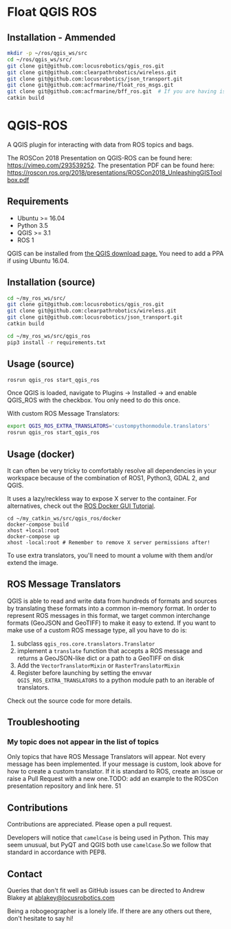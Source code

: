 # Float QGIS ROS

## Installation - Ammended
```bash
mkdir -p ~/ros/qgis_ws/src
cd ~/ros/qgis_ws/src/
git clone git@github.com:locusrobotics/qgis_ros.git
git clone git@github.com:clearpathrobotics/wireless.git
git clone git@github.com:locusrobotics/json_transport.git
git clone git@github.com:acfrmarine/float_ros_msgs.git
git clone git@github.com:acfrmarine/bff_ros.git  # If you are having issues, add CATKIN_IGNORE to all packages except bff_msgs
catkin build
```




# QGIS-ROS
A QGIS plugin for interacting with data from ROS topics and bags.

The ROSCon 2018 Presentation on QGIS-ROS can be found here: https://vimeo.com/293539252. The presentation PDF can be found here: https://roscon.ros.org/2018/presentations/ROSCon2018_UnleashingGISToolbox.pdf

## Requirements
- Ubuntu >= 16.04
- Python 3.5
- QGIS >= 3.1
- ROS 1

QGIS can be installed from [the QGIS download page.][1] You need to add a PPA if using Ubuntu 16.04.

## Installation (source)
```bash
cd ~/my_ros_ws/src/
git clone git@github.com:locusrobotics/qgis_ros.git
git clone git@github.com:clearpathrobotics/wireless.git
git clone git@github.com:locusrobotics/json_transport.git
catkin build

cd ~/my_ros_ws/src/qgis_ros
pip3 install -r requirements.txt
```

## Usage (source)
```bash
rosrun qgis_ros start_qgis_ros
```

Once QGIS is loaded, navigate to Plugins -> Installed -> and enable QGIS_ROS with the checkbox. You only need to do this once.

With custom ROS Message Translators:
```bash
export QGIS_ROS_EXTRA_TRANSLATORS='custompythonmodule.translators'
rosrun qgis_ros start_qgis_ros
```

## Usage (docker)
It can often be very tricky to comfortably resolve all dependencies in your workspace because of the combination of ROS1, Python3, GDAL 2, and QGIS.

It uses a lazy/reckless way to expose X server to the container. For alternatives, check out the [ROS Docker GUI Tutorial][2].

```
cd ~/my_catkin_ws/src/qgis_ros/docker
docker-compose build
xhost +local:root
docker-compose up
xhost -local:root # Remember to remove X server permissions after!
```

To use extra translators, you'll need to mount a volume with them and/or extend the image.

## ROS Message Translators
QGIS is able to read and write data from hundreds of formats and sources by translating these formats into a common in-memory format. In order to represent ROS messages in this format, we target common interchange formats (GeoJSON and GeoTIFF) to make it easy to extend. If you want to make use of a custom ROS message type, all you have to do is:

1. subclass `qgis_ros.core.translators.Translator`
2. implement a `translate` function that accepts a ROS message and returns a GeoJSON-like dict or a path to a GeoTIFF on disk
3. Add the `VectorTranslatorMixin` or `RasterTranslatorMixin`
4. Register before launching by setting the envvar `QGIS_ROS_EXTRA_TRANSLATORS` to a python module path to an iterable of translators.

Check out the source code for more details.

## Troubleshooting

### My topic does not appear in the list of topics
Only topics that have ROS Message Translators will appear. Not every message has been implemented. If your message is custom, look above for how to create a custom translator. If it is standard to ROS, create an issue or raise a Pull Request with a new one.TODO: add an example to the ROSCon presentation repository and link here.
51


## Contributions
Contributions are appreciated. Please open a pull request.

Developers will notice that `camelCase` is being used in Python. This may seem unusual, but PyQT and QGIS both use `camelCase`.So we follow that standard in accordance with PEP8.

## Contact
Queries that don't fit well as GitHub issues can be directed to Andrew Blakey at ablakey@locusrobotics.com

Being a robogeographer is a lonely life. If there are any others out there, don't hesitate to say hi!


[1]: https://qgis.org/en/site/forusers/download.html
[2]: http://wiki.ros.org/docker/Tutorials/GUI
